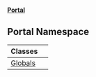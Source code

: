 #### [Portal](index.md 'index')

## Portal Namespace

| Classes | |
| :--- | :--- |
| [Globals](Portal.Globals.md 'Portal.Globals') | |
